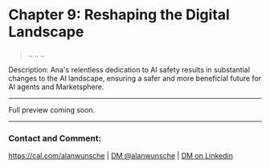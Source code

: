 # Chapter 9: Reshaping the Digital Landscape

> ..
> ..
> ..

Description: Ana's relentless dedication to AI safety results in substantial changes to the AI landscape, ensuring a safer and more beneficial future for AI agents and Marketsphere.


---

Full preview coming soon.

---

### Contact and Comment:

<a href="https://cal.com/alanwunsche">https://cal.com/alanwunsche</a> | <a href="https://x.com/alanwunsche">DM @alanwunsche</a> | <a href="https://linkedin.com/in/alanwunsche">DM on Linkedin</a>
<br /><br />
